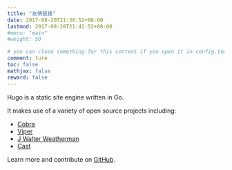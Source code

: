 ```yaml
---
title: "友情链接"
date: 2017-08-20T21:38:52+08:00
lastmod: 2017-08-28T21:41:52+08:00
#menu: "main"
#weight: 50

# you can close something for this content if you open it in config.toml.
comment: ture
toc: false
mathjax: false
reward: false
---
```


Hugo is a static site engine written in Go.


It makes use of a variety of open source projects including:

* [Cobra](https://github.com/spf13/cobra)
* [Viper](https://github.com/spf13/viper)
* [J Walter Weatherman](https://github.com/spf13/jWalterWeatherman)
* [Cast](https://github.com/spf13/cast)

Learn more and contribute on [GitHub](https://github.com/gohugoio).